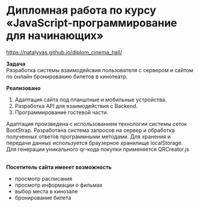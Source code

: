 # Дипломная работа по курсу «JavaScript-программирование для начинающих»

https://natalyvas.github.io/diplom_cinema_hall/

**Задача <br>**
Разработка системы взаимодейсвия пользователя с сервером и сайтом по онлайн бронированию билетов в кинотеатр.

**Реализовано**
1. Адаптация сайта под планштные и мобильные устройства.
2. Разработка API для взаимодействия с Backend.
3. Программирование гостевой части.

Адаптация произведена с использованием технологии системы сеток BootStrap.
Разработана система запросов на сервер и обработка полученных ответов программными методами. 
Для хранения и передачи данных используется браузерное хранилище localStorage. Для генерации уникального qr-кода покупки 
применяется QRCreator.js <br><br>

**Посетитель сайта имееет возможность <br>**
* просмотр расписания <br>
* просмотр информации о фильмах <br>
* выбор места в кинозале <br>
* бронирование билета <br>
